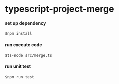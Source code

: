 # typescript-project-merge

#### set up dependency
```
$npm install
```

#### run execute code
```
$ts-node src/merge.ts
```

#### run unit test 
```
$npm run test
```